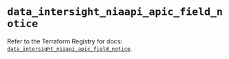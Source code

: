 # `data_intersight_niaapi_apic_field_notice`

Refer to the Terraform Registry for docs: [`data_intersight_niaapi_apic_field_notice`](https://registry.terraform.io/providers/ciscodevnet/intersight/1.0.71/docs/data-sources/niaapi_apic_field_notice).
